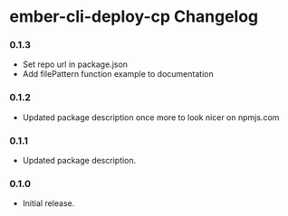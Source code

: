 # ember-cli-deploy-cp Changelog

### 0.1.3

- Set repo url in package.json
- Add filePattern function example to documentation

### 0.1.2

- Updated package description once more to look nicer on npmjs.com

### 0.1.1

- Updated package description.

### 0.1.0

- Initial release.

